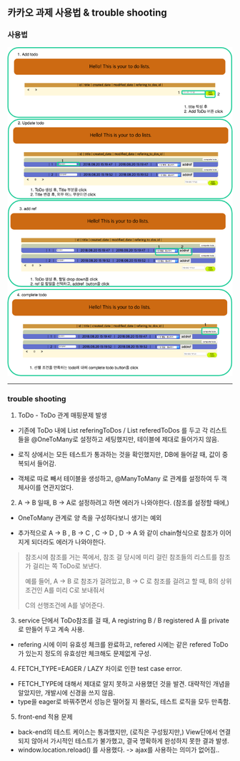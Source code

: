 
## 카카오 과제 사용법 & trouble shooting

### 사용법
![Image](https://github.com/KOOSANGYOON/ToDoList/blob/master/todo.png?raw=true)

---
### trouble shooting

1. ToDo - ToDo 관계 매핑문제 발생

  - 기존에 ToDo 내에 List<ToDo> referingToDos / List<ToDo> referedToDos 를 두고 각 리스트들을
  @OneToMany로 설정하고 세팅했지만, 테이블에 제대로 들어가지 않음.

  - 로직 상에서는 모든 테스트가 통과하는 것을 확인했지만, DB에 들어갈 때, 값이 중복되서 들어감.

  - 객체로 따로 빼서 테이블을 생성하고, @ManyToMany 로 관계를 설정하여 두 객체사이를 연관지었다.

2. A -> B 일때, B -> A로 설정하려고 하면 에러가 나와야한다. (참조를 설정할 때에,)

  - OneToMany 관계로 양 측을 구성하다보니 생기는 예외

  - 추가적으로 A -> B , B -> C , C -> D , D -> A 와 같이 chain형식으로 참조가 이어지게 되더라도
  에러가 나와야한다.

  > 참조시에 참조를 거는 쪽에서, 참조 걸 당시에 미리 걸린 참조들의 리스트를 참조가 걸리는 쪽 ToDo로 보낸다.
  >
  > 예를 들어, A -> B 로 참조가 걸려있고, B -> C 로 참조를 걸려고 할 때, B의 상위조건인 A를 미리 C로 보내줘서
  >
  > C의 선행조건에 A를 넣어준다.

3. service 단에서 ToDo참조를 걸 때, A registring B / B registered A 를 private로 만들어 두고 계속 사용.

  - refering 시에 이미 유효성 체크를 완료하고, refered 시에는 같은 refered ToDo가 있는지 정도의 유효성만 체크해도
  문제없게 구성.

4. FETCH_TYPE=EAGER / LAZY 차이로 인한 test case error.

  - FETCH_TYPE에 대해서 제대로 알지 못하고 사용했던 것을 발견. 대략적인 개념을 알았지만, 개발시에 신경을 쓰지 않음.
  - type을 eager로 바꿔주면서 성능은 떨어질 지 몰라도, 테스트 로직을 모두 만족함.

5. front-end 적용 문제

  - back-end의 테스트 케이스는 통과했지만, (로직은 구성됬지만,) View단에서 연결되지 않아서 가시적인 테스트가 불가했고,
  결국 명확하게 완성하지 못한 결과 발생.
  - window.location.reload() 를 사용했다. -> ajax를 사용하는 의미가 없어짐..
